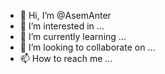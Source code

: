 - 👋 Hi, I’m @AsemAnter
- 👀 I’m interested in ...
- 🌱 I’m currently learning ...
- 💞️ I’m looking to collaborate on ...
- 📫 How to reach me ...

<!---
AsemAnter/AsemAnter is a ✨ special ✨ repository because its `README.md` (this file) appears on your GitHub profile.
You can click the Preview link to take a look at your changes.
--->

